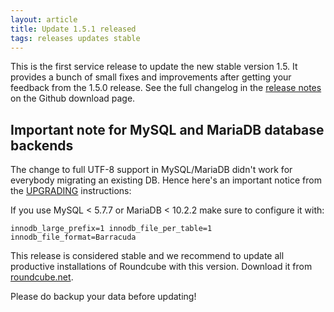 ```yaml
---
layout: article
title: Update 1.5.1 released
tags: releases updates stable
---
```

This is the first service release to update the new stable version 1.5. It provides a bunch of small fixes and improvements after getting your feedback from the 1.5.0 release. See the full changelog in the [release notes](https://github.com/roundcube/roundcubemail/releases/tag/1.5.1) on the Github download page.

## Important note for MySQL and MariaDB database backends

The change to full UTF-8 support in MySQL/MariaDB didn't work for everybody migrating an existing DB.
Hence here's an important notice from the [UPGRADING](https://github.com/roundcube/roundcubemail/blob/release-1.5/UPGRADING#L26) instructions:

If you use MySQL < 5.7.7 or MariaDB < 10.2.2 make sure to configure it with:

<code class="block">innodb_large_prefix=1
innodb_file_per_table=1
innodb_file_format=Barracuda
</code>

This release is considered stable and we recommend to update all productive installations 
of Roundcube with this version. Download it from [roundcube.net](https://roundcube.net/download).

Please do backup your data before updating!
